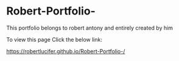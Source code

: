 # Robert-Portfolio-

This portfolio belongs to robert antony and entirely created by him 

To view this page Click the below link:

https://robertlucifer.github.io/Robert-Portfolio-/
